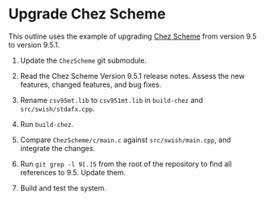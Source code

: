 # Upgrade Chez Scheme

This outline uses the example of upgrading [Chez Scheme](https://cisco.github.io/ChezScheme/) from version 9.5 to version 9.5.1.

1. Update the `ChezScheme` git submodule.

1. Read the Chez Scheme Version 9.5.1 release notes. Assess the new features, changed features, and bug fixes.

1. Rename `csv95mt.lib` to `csv951mt.lib` in `build-chez` and `src/swish/stdafx.cpp`.

1. Run `build-chez`.

1. Compare `ChezScheme/c/main.c` against `src/swish/main.cpp`, and integrate the changes.

1. Run `git grep -l 9[.]5` from the root of the repository to find all references to 9.5. Update them.

1. Build and test the system.

